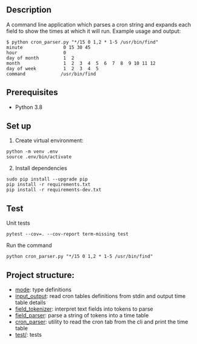 ## Description
A command line application which parses a cron string and expands each field to show the times at which it will run. Example usage and output:

```
$ python cron_parser.py "*/15 0 1,2 * 1-5 /usr/bin/find"
minute               0 15 30 45
hour                 0
day of month         1  2
month                1  2  3  4  5  6  7  8  9 10 11 12
day of week          1  2  3  4  5
command             /usr/bin/find
```

## Prerequisites
- Python 3.8

## Set up

1. Create virtual environment:

```shell
python -m venv .env
source .env/bin/activate
```

2. Install dependencies
```shell
sudo pip install --upgrade pip
pip install -r requirements.txt
pip install -r requirements-dev.txt
```

## Test

Unit tests
```shell
pytest --cov=. --cov-report term-missing test
```

Run the command
```shell
python cron_parser.py "*/15 0 1,2 * 1-5 /usr/bin/find"
```

## Project structure:
- [mode](model.py): type definitions
- [input_output](input_output.py): read cron tables definitions from stdin and output time table details
- [field_tokenizer](field_tokenizer.py): interpret text fields into tokens to parse
- [field_parser](field_parser.py): parse a string of tokens into a time table
- [cron_parser](cron_parser.py): utility to read the cron tab from the cli and print the time table
- [test/](test/): tests
